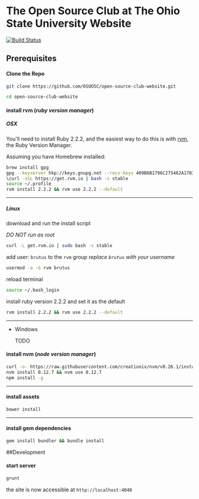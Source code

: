 # The Open Source Club at The Ohio State University Website

[![Build Status](https://travis-ci.org/OSUOSC/open-source-club-website.svg?branch=master)](https://travis-ci.org/OSUOSC/open-source-club-website)

## Prerequisites

#### Clone the Repo

```bash
git clone https://github.com/OSUOSC/open-source-club-website.git

cd open-source-club-website
```

#### install rvm (*ruby version manager*)

#####  OSX
  You'll need to install Ruby 2.2.2, and the easiest way to do this is with [rvm](https://rvm.io/), the Ruby Version Manager.

  Assuming you have Homebrew installed:
  ```bash
  brew install gpg
  gpg --keyserver hkp://keys.gnupg.net --recv-keys 409B6B1796C275462A1703113804BB82D39DC0E3
  \curl -sSL https://get.rvm.io | bash -s stable
  source ~/.profile
  rvm install 2.2.2 && rvm use 2.2.2 --default
  ```
----

##### Linux
  download and run the install script

  *DO NOT run as root*
  ```bash
  curl -L get.rvm.io | sudo bash -s stable
  ```
  add user: `brutus` to the `rvm` group
  *replace `brutus` with your username*
  ```bash
  usermod -a -G rvm brutus
  ```

  reload terminal
  ```bash
  source ~/.bash_login
  ```

  install ruby version 2.2.2 and set it as the default
  ```bash
  rvm install 2.2.2 && rvm use 2.2.2 --default
  ```
  ----

- Windows

  TODO



#### install nvm (*node version manager*)
```bash
curl -o- https://raw.githubusercontent.com/creationix/nvm/v0.26.1/install.sh | bash
nvm install 0.12.7 && nvm use 0.12.7
npm install -g
```
----

#### install assets
```bash
bower install
```
----

#### install gem dependencies
```bash
gem install bundler && bundle install
```

##Development

#### start server
```bash
grunt
```
the site is now accessible at `http://localhost:4040`

